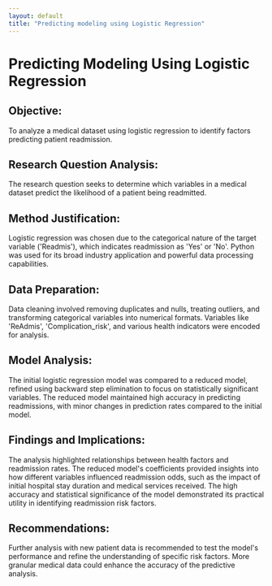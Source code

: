 ```yaml
---
layout: default
title: "Predicting modeling using Logistic Regression"
---
```


# Predicting Modeling Using Logistic Regression

## Objective:

To analyze a medical dataset using logistic regression to identify factors predicting patient readmission.

## Research Question Analysis:

The research question seeks to determine which variables in a medical dataset predict the likelihood of a patient being readmitted.

## Method Justification:

Logistic regression was chosen due to the categorical nature of the target variable ('Readmis'), which indicates readmission as 'Yes' or 'No'. Python was used for its broad industry application and powerful data processing capabilities.

## Data Preparation:

Data cleaning involved removing duplicates and nulls, treating outliers, and transforming categorical variables into numerical formats. Variables like 'ReAdmis', 'Complication_risk', and various health indicators were encoded for analysis.

## Model Analysis:

The initial logistic regression model was compared to a reduced model, refined using backward step elimination to focus on statistically significant variables. The reduced model maintained high accuracy in predicting readmissions, with minor changes in prediction rates compared to the initial model.

## Findings and Implications:

The analysis highlighted relationships between health factors and readmission rates. The reduced model's coefficients provided insights into how different variables influenced readmission odds, such as the impact of initial hospital stay duration and medical services received. The high accuracy and statistical significance of the model demonstrated its practical utility in identifying readmission risk factors.

## Recommendations:

Further analysis with new patient data is recommended to test the model's performance and refine the understanding of specific risk factors. More granular medical data could enhance the accuracy of the predictive analysis.
